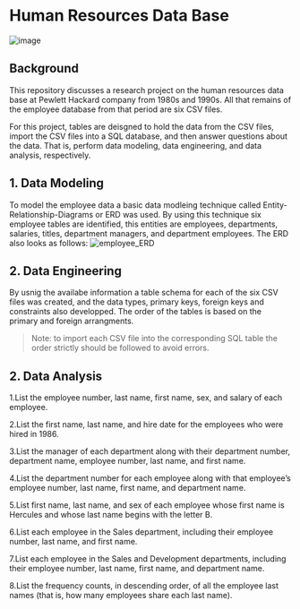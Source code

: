 # Human Resources Data Base
![image](https://project-management.com/wp-content/uploads/2021/03/Database-scaled.jpeg)

## Background

This repository discusses a research project on the human resources data base at Pewlett Hackard company from 1980s and 1990s. All that remains of the employee database from that period are six CSV files.

For this project,  tables are deisgned to hold the data from the CSV files, import the CSV files into a SQL database, and then answer questions about the data. That is, perform data modeling, data engineering, and data analysis, respectively.

## 1. Data Modeling

To model the employee data a basic data modleing technique called Entity-Relationship-Diagrams or ERD was used. By using this technique six employee tables are identified, this entities are employees, departments, salaries, titles, department managers, and department employees. 
The ERD also looks as follows:
![employee_ERD](https://user-images.githubusercontent.com/116973607/218816884-b58c5d24-9102-405e-8cba-3f8f27e25bee.png)

## 2. Data Engineering

By usnig the availabe information a table schema for each of the six CSV files was created, and the data types, primary keys, foreign keys and constraints also developped. The order of the tables is based on the primary and foreign arrangments.

> Note: to import each CSV file into the corresponding SQL table the order strictly should be followed to avoid errors.

## 2. Data Analysis

1.List the employee number, last name, first name, sex, and salary of each employee.

2.List the first name, last name, and hire date for the employees who were hired in 1986.

3.List the manager of each department along with their department number, department name, employee number, last name, and first name.

4.List the department number for each employee along with that employee’s employee number, last name, first name, and department name.

5.List first name, last name, and sex of each employee whose first name is Hercules and whose last name begins with the letter B.

6.List each employee in the Sales department, including their employee number, last name, and first name.

7.List each employee in the Sales and Development departments, including their employee number, last name, first name, and department name.

8.List the frequency counts, in descending order, of all the employee last names (that is, how many employees share each last name).
